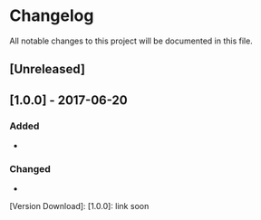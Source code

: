 # Changelog
All notable changes to this project will be documented in this file.

## [Unreleased]

## [1.0.0] - 2017-06-20

### Added
-

### Changed
-

[Version Download]:
[1.0.0]: link soon
